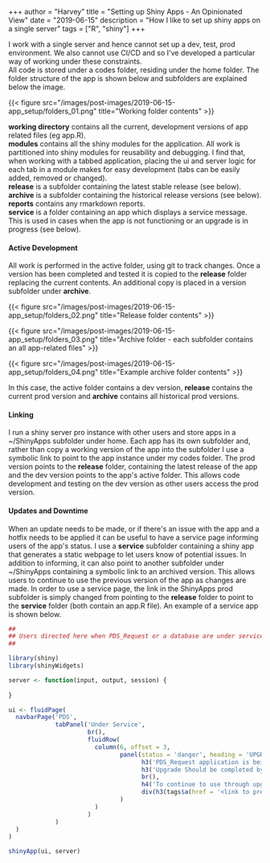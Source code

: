 +++
author = "Harvey"
title = "Setting up Shiny Apps - An Opinionated View"
date = "2019-06-15"
description = "How I like to set up shiny apps on a single server"
tags = ["R", "shiny"]
+++


I work with a single server and hence cannot set up a dev, test, prod environment.  We also cannot use CI/CD and so I've developed a particular way of working under these constraints.  
All code is stored under a codes folder, residing under the home folder.  The folder structure of the app is shown below and subfolders are explained below the image.

{{< figure src="/images/post-images/2019-06-15-app_setup/folders_01.png" title="Working folder contents" >}}

**working directory** contains all the current, development versions of app related files (eg app.R).  
**modules** contains all the shiny modules for the application.  All work is partitioned into shiny modules for reusability and debugging.  I find that, when working with a tabbed application, placing the ui and server logic for each tab in a module makes for easy development (tabs can be easily added, removed or changed).  
**release** is a subfolder containing the latest stable release (see below).  
**archive** is a subfolder containing the historical release versions (see below).  
**reports** contains any rmarkdown reports.  
**service** is a folder containing an app which displays a service message.  This is used in cases when the app is not functioning or an upgrade is in progress (see below).  

#### Active Development

All work is performed in the active folder, using git to track changes.  Once a version has been completed and tested it is copied to the **release** folder replacing the current contents.  An additional copy is placed in a version subfolder under **archive**.  

{{< figure src="/images/post-images/2019-06-15-app_setup/folders_02.png" title="Release folder contents" >}}

{{< figure src="/images/post-images/2019-06-15-app_setup/folders_03.png" title="Archive folder - each subfolder contains an all app-related files" >}}

{{< figure src="/images/post-images/2019-06-15-app_setup/folders_04.png" title="Example archive folder contents" >}}


In this case, the active folder contains a dev version, **release** contains the current prod version and **archive** contains all historical prod versions.

#### Linking

I run a shiny server pro instance with other users and store apps in a ~/ShinyApps subfolder under home.  Each app has its own subfolder and, rather than copy a working version of the app into the subfolder I use a symbolic link to point to the app instance under my codes folder.  The prod version points to the **release** folder, containing the latest release of the app and the dev version points to the app's active folder.  This allows code development and testing on the dev version as other users access the prod version.

#### Updates and Downtime

When an update needs to be made, or if there's an issue with the app and a hotfix needs to be applied it can be useful to have a service page informing users of the app's status.  I use a **service** subfolder containing a shiny app that generates a static webpage to let users know of potential issues.  In addition to informing, it can also point to another subfolder under ~/ShinyApps containing a symbolic link to an archived version.  This allows users to continue to use the previous version of the app as changes are made.  In order to use a service page, the link in the ShinyApps prod subfolder is simply changed from pointing to the **release** folder to point to the **service** folder (both contain an app.R file).  An example of a service app is shown below.

```r
## 
## Users directed here when PDS_Request or a database are under service
##

library(shiny)
library(shinyWidgets)

server <- function(input, output, session) {
  
}

ui <- fluidPage(
  navbarPage('PDS',
             tabPanel('Under Service',
                      br(),
                      fluidRow(
                        column(6, offset = 3,
                               panel(status = 'danger', heading = 'UPGRADE',
                                     h3('PDS_Request application is being upgraded (4/15/2019)', style = 'text-align: center;'),
                                     h3('Upgrade Should be completed by 14:45 pm', style = 'text-align: center;'),
                                     br(),
                                     h4('To continue to use through upgrade please connect through:', style = 'text-align: center;'),
                                     div(h3(tags$a(href = '<link to previous version>', 'this link'), style = 'text-align: center;'))
                               )
                        )
                      )
             )
  )
)

shinyApp(ui, server)
```